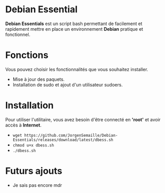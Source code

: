 # Debian Essential
**Debian Essentials** est un script bash permettant de facilement et rapidement mettre en place un environnement **Debian** pratique et fonctionnel.

# Fonctions
Vous pouvez choisir les fonctionnalités que vous souhaitez installer.
 - Mise à jour des paquets.
 - Installation de sudo et ajout d'un utilisateur sudoers.

# Installation
Pour utiliser l'utilitaire, vous avez besoin d'être connecté en **'root'** et avoir accès à **Internet**.
 - ```wget https://github.com/JorgenSemaille/Debian-Essentials/releases/download/latest/dbess.sh```
 - ```chmod u+x dbess.sh```
 - ```./dbess.sh```

# Futurs ajouts
- Je sais pas encore mdr
